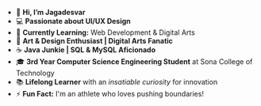 

- 👋 **Hi, I’m Jagadesvar**  
- 💻 **Passionate about UI/UX Design**  
- 🌱 **Currently Learning:** Web Development & Digital Arts  
- 🎨 **Art & Design Enthusiast | Digital Arts Fanatic**  
- ☕ **Java Junkie | SQL & MySQL Aficionado**  
- 🎓 **3rd Year Computer Science Engineering Student** at Sona College of Technology  
- 📚 **Lifelong Learner** with an *insatiable curiosity* for innovation  
- ⚡ **Fun Fact:** I'm an athlete who loves pushing boundaries!

<!---
jagadesvar/jagadesvar is a ✨ special ✨ repository because its `README.md` (this file) appears on your GitHub profile.
You can click the Preview link to take a look at your changes.
--->
